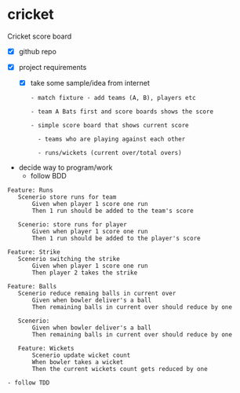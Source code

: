 # cricket
Cricket score board

- [x] github repo

- [x] project requirements
    
  - [x] take some sample/idea from internet
        
        - match fixture - add teams (A, B), players etc
        
        - team A Bats first and score boards shows the score
        
        - simple score board that shows current score
          
          - teams who are playing against each other
          
          - runs/wickets (current over/total overs)
- decide way to program/work
    - follow BDD
 ```
Feature: Runs
    Scenerio store runs for team
        Given when player 1 score one run
        Then 1 run should be added to the team's score
      
    Scenerio: store runs for player
        Given when player 1 score one run
        Then 1 run should be added to the player's score

Feature: Strike
    Scenerio switching the strike
        Given when player 1 score one run
        Then player 2 takes the strike
      
Feature: Balls
    Scenerio reduce remaing balls in current over
        Given when bowler deliver's a ball
        Then remaining balls in current over should reduce by one
      
    Scenerio: 
        Given when bowler deliver's a ball
        Then remaining balls in current over should reduce by one

    Feature: Wickets
        Scenerio update wicket count
        When bowler takes a wicket
        Then the current wickets count gets reduced by one

```
                      
    - follow TDD
